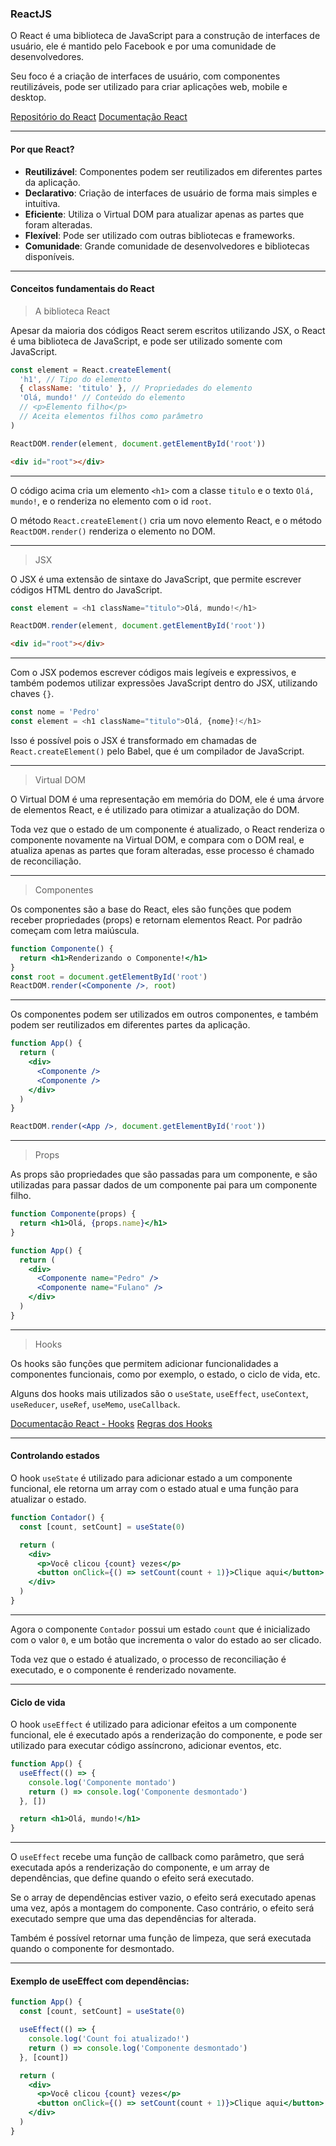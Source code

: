 ### ReactJS

O React é uma biblioteca de JavaScript para a construção de interfaces de usuário, ele é mantido pelo Facebook e por uma comunidade de desenvolvedores.

Seu foco é a criação de interfaces de usuário, com componentes reutilizáveis, pode ser utilizado para criar aplicações web, mobile e desktop.

[Repositório do React](https://github.com/facebook/react)
[Documentação React](https://react.dev)

---

#### Por que React?

- **Reutilizável**: Componentes podem ser reutilizados em diferentes partes da aplicação.
- **Declarativo**: Criação de interfaces de usuário de forma mais simples e intuitiva.
- **Eficiente**: Utiliza o Virtual DOM para atualizar apenas as partes que foram alteradas.
- **Flexível**: Pode ser utilizado com outras bibliotecas e frameworks.
- **Comunidade**: Grande comunidade de desenvolvedores e bibliotecas disponíveis.

---

#### Conceitos fundamentais do React

> A biblioteca React

Apesar da maioria dos códigos React serem escritos utilizando JSX, o React é uma biblioteca de JavaScript, e pode ser utilizado somente com JavaScript.

```js
const element = React.createElement(
  'h1', // Tipo do elemento
  { className: 'titulo' }, // Propriedades do elemento
  'Olá, mundo!' // Conteúdo do elemento
  // <p>Elemento filho</p>
  // Aceita elementos filhos como parâmetro
)

ReactDOM.render(element, document.getElementById('root'))
```

```html
<div id="root"></div>
```

---

O código acima cria um elemento `<h1>` com a classe `titulo` e o texto `Olá, mundo!`, e o renderiza no elemento com o id `root`.

O método `React.createElement()` cria um novo elemento React, e o método `ReactDOM.render()` renderiza o elemento no DOM.

---

> JSX

O JSX é uma extensão de sintaxe do JavaScript, que permite escrever códigos HTML dentro do JavaScript.

```js
const element = <h1 className="titulo">Olá, mundo!</h1>

ReactDOM.render(element, document.getElementById('root'))
```

```html
<div id="root"></div>
```

---

Com o JSX podemos escrever códigos mais legíveis e expressivos, e também podemos utilizar expressões JavaScript dentro do JSX, utilizando chaves `{}`.

```js
const nome = 'Pedro'
const element = <h1 className="titulo">Olá, {nome}!</h1>
```

Isso é possível pois o JSX é transformado em chamadas de `React.createElement()` pelo Babel, que é um compilador de JavaScript.

---

> Virtual DOM

O Virtual DOM é uma representação em memória do DOM, ele é uma árvore de elementos React, e é utilizado para otimizar a atualização do DOM.

Toda vez que o estado de um componente é atualizado, o React renderiza o componente novamente na Virtual DOM, e compara com o DOM real, e atualiza apenas as partes que foram alteradas, esse processo é chamado de reconciliação.

---

> Componentes

Os componentes são a base do React, eles são funções que podem receber propriedades (props) e retornam elementos React. Por padrão começam com letra maiúscula.

```jsx
function Componente() {
  return <h1>Renderizando o Componente!</h1>
}
const root = document.getElementById('root')
ReactDOM.render(<Componente />, root)
```

---

Os componentes podem ser utilizados em outros componentes, e também podem ser reutilizados em diferentes partes da aplicação.

```jsx
function App() {
  return (
    <div>
      <Componente />
      <Componente />
    </div>
  )
}

ReactDOM.render(<App />, document.getElementById('root'))
```

---

> Props

As props são propriedades que são passadas para um componente, e são utilizadas para passar dados de um componente pai para um componente filho.

```jsx
function Componente(props) {
  return <h1>Olá, {props.name}</h1>
}
```

```jsx
function App() {
  return (
    <div>
      <Componente name="Pedro" />
      <Componente name="Fulano" />
    </div>
  )
}
```

---

> Hooks

Os hooks são funções que permitem adicionar funcionalidades a componentes funcionais, como por exemplo, o estado, o ciclo de vida, etc.

Alguns dos hooks mais utilizados são o `useState`, `useEffect`, `useContext`, `useReducer`, `useRef`, `useMemo`, `useCallback`.

[Documentação React - Hooks](https://react.dev/reference/react/hooks)
[Regras dos Hooks](https://react.dev/reference/rules/rules-of-hooks)

---

#### Controlando estados

O hook `useState` é utilizado para adicionar estado a um componente funcional, ele retorna um array com o estado atual e uma função para atualizar o estado.

```jsx
function Contador() {
  const [count, setCount] = useState(0)

  return (
    <div>
      <p>Você clicou {count} vezes</p>
      <button onClick={() => setCount(count + 1)}>Clique aqui</button>
    </div>
  )
}
```

---

Agora o componente `Contador` possui um estado `count` que é inicializado com o valor `0`, e um botão que incrementa o valor do estado ao ser clicado.

Toda vez que o estado é atualizado, o processo de reconciliação é executado, e o componente é renderizado novamente.

---

#### Ciclo de vida

O hook `useEffect` é utilizado para adicionar efeitos a um componente funcional, ele é executado após a renderização do componente, e pode ser utilizado para executar código assíncrono, adicionar eventos, etc.

```jsx
function App() {
  useEffect(() => {
    console.log('Componente montado')
    return () => console.log('Componente desmontado')
  }, [])

  return <h1>Olá, mundo!</h1>
}
```

---

O `useEffect` recebe uma função de callback como parâmetro, que será executada após a renderização do componente, e um array de dependências, que define quando o efeito será executado.

Se o array de dependências estiver vazio, o efeito será executado apenas uma vez, após a montagem do componente. Caso contrário, o efeito será executado sempre que uma das dependências for alterada.

Também é possível retornar uma função de limpeza, que será executada quando o componente for desmontado.

---

#### Exemplo de useEffect com dependências:

```jsx
function App() {
  const [count, setCount] = useState(0)

  useEffect(() => {
    console.log('Count foi atualizado!')
    return () => console.log('Componente desmontado')
  }, [count])

  return (
    <div>
      <p>Você clicou {count} vezes</p>
      <button onClick={() => setCount(count + 1)}>Clique aqui</button>
    </div>
  )
}
```

<!-- _footer: pedro.mateus@unicesumar.edu.br -->
